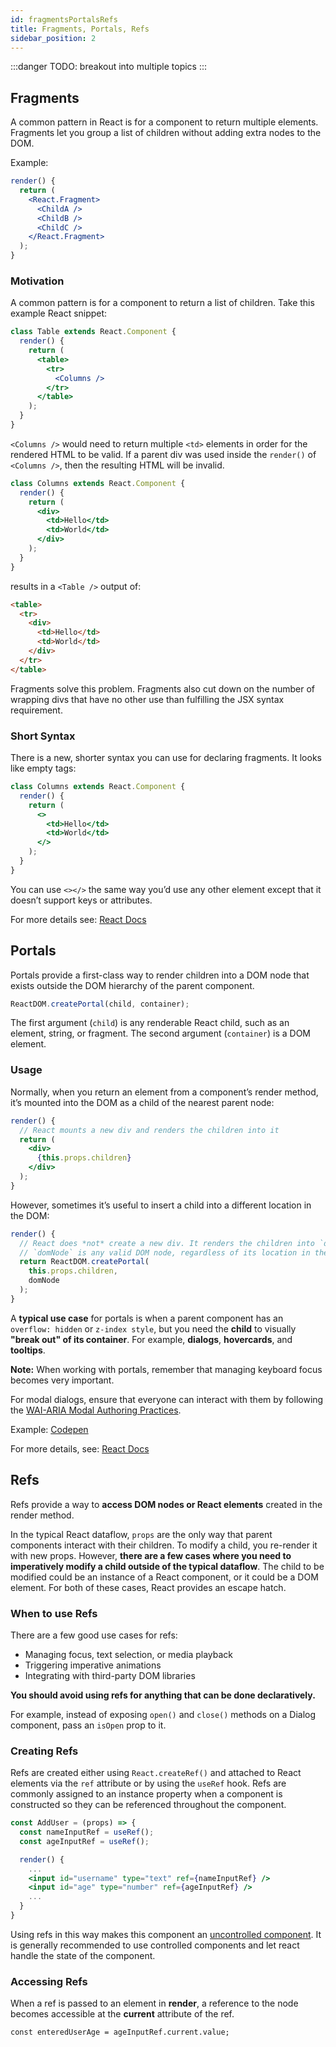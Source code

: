 ```yaml
---
id: fragmentsPortalsRefs
title: Fragments, Portals, Refs
sidebar_position: 2
---
```


:::danger
TODO: breakout into multiple topics
:::

## Fragments

A common pattern in React is for a component to return multiple elements. Fragments let you group a list of children without adding extra nodes to the DOM.

Example:

```jsx
render() {
  return (
    <React.Fragment>
      <ChildA />
      <ChildB />
      <ChildC />
    </React.Fragment>
  );
}
```

### Motivation

A common pattern is for a component to return a list of children. Take this example React snippet:

```jsx
class Table extends React.Component {
  render() {
    return (
      <table>
        <tr>
          <Columns />
        </tr>
      </table>
    );
  }
}
```

`<Columns />` would need to return multiple `<td>` elements in order for the rendered HTML to be valid. If a parent div was used inside the `render()` of `<Columns />`, then the resulting HTML will be invalid.

```jsx
class Columns extends React.Component {
  render() {
    return (
      <div>
        <td>Hello</td>
        <td>World</td>
      </div>
    );
  }
}
```

results in a `<Table />` output of:

```html
<table>
  <tr>
    <div>
      <td>Hello</td>
      <td>World</td>
    </div>
  </tr>
</table>
```

Fragments solve this problem. Fragments also cut down on the number of wrapping divs that have no other use than fulfilling the JSX syntax requirement.

### Short Syntax

There is a new, shorter syntax you can use for declaring fragments. It looks like empty tags:

```jsx
class Columns extends React.Component {
  render() {
    return (
      <>
        <td>Hello</td>
        <td>World</td>
      </>
    );
  }
}
```

You can use `<></>` the same way you’d use any other element except that it doesn’t support keys or attributes.

For more details see: [React Docs](https://reactjs.org/docs/fragments.html)

## Portals

Portals provide a first-class way to render children into a DOM node that exists outside the DOM hierarchy of the parent component.

```js
ReactDOM.createPortal(child, container);
```

The first argument (`child`) is any renderable React child, such as an element, string, or fragment. The second argument (`container`) is a DOM element.

### Usage

Normally, when you return an element from a component’s render method, it’s mounted into the DOM as a child of the nearest parent node:

```jsx
render() {
  // React mounts a new div and renders the children into it
  return (
    <div>
      {this.props.children}
    </div>
  );
}
```

However, sometimes it’s useful to insert a child into a different location in the DOM:

```jsx
render() {
  // React does *not* create a new div. It renders the children into `domNode`.
  // `domNode` is any valid DOM node, regardless of its location in the DOM.
  return ReactDOM.createPortal(
    this.props.children,
    domNode
  );
}
```

A **typical use case** for portals is when a parent component has an `overflow: hidden` or `z-index style`, but you need the **child** to visually **"break out" of its container**. For example, **dialogs**, **hovercards**, and **tooltips**.

**Note:** When working with portals, remember that managing keyboard focus becomes very important.

For modal dialogs, ensure that everyone can interact with them by following the [WAI-ARIA Modal Authoring Practices](https://www.w3.org/TR/wai-aria-practices-1.1/#dialog_modal).

Example: [Codepen](https://codepen.io/gaearon/pen/yzMaBd)

For more details, see: [React Docs](https://reactjs.org/docs/portals.html)

## Refs

Refs provide a way to **access DOM nodes or React elements** created in the render method.

In the typical React dataflow, `props` are the only way that parent components interact with their children. To modify a child, you re-render it with new props. However, **there are a few cases where you need to imperatively modify a child outside of the typical dataflow**. The child to be modified could be an instance of a React component, or it could be a DOM element. For both of these cases, React provides an escape hatch.

### When to use Refs

There are a few good use cases for refs:

- Managing focus, text selection, or media playback
- Triggering imperative animations
- Integrating with third-party DOM libraries

**You should avoid using refs for anything that can be done declaratively.**

For example, instead of exposing `open()` and `close()` methods on a Dialog component, pass an `isOpen` prop to it.

### Creating Refs

Refs are created either using `React.createRef()` and attached to React elements via the `ref` attribute or by using the `useRef` hook. Refs are commonly assigned to an instance property when a component is constructed so they can be referenced throughout the component.

```jsx
const AddUser = (props) => {
  const nameInputRef = useRef();
  const ageInputRef = useRef();

  render() {
    ...
    <input id="username" type="text" ref={nameInputRef} />
    <input id="age" type="number" ref={ageInputRef} />
    ...
  }
}
```

Using refs in this way makes this component an [uncontrolled component](https://reactjs.org/docs/uncontrolled-components.html). It is generally recommended to use controlled components and let react handle the state of the component.

### Accessing Refs

When a ref is passed to an element in **render**, a reference to the node becomes accessible at the **current** attribute of the ref.

```Js
const enteredUserAge = ageInputRef.current.value;
```
